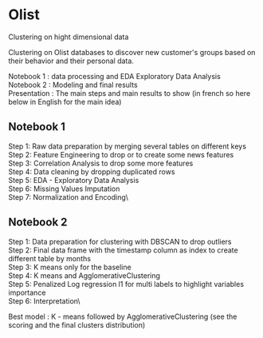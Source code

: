 # Olist
Clustering on hight dimensional data 

Clustering on Olist databases  to discover new customer's groups based on their behavior and their personal data.

Notebook 1 : data processing and EDA Exploratory Data Analysis\
Notebook 2 : Modeling and final results\
Presentation : The main steps and main results to show  (in french so here below in English for the main idea)

Notebook 1
---------------------------------
Step 1: Raw data preparation by merging several tables on different keys\
Step 2: Feature Engineering to drop or to create some news features\
Step 3: Correlation Analysis to drop some more features\
Step 4: Data cleaning by dropping duplicated rows \
Step 5: EDA - Exploratory Data Analysis \
Step 6: Missing Values Imputation\
Step 7: Normalization and Encoding\


Notebook 2
---------------------------------
Step 1: Data preparation for clustering with DBSCAN to drop outliers\
Step 2: Final data frame with the timestamp column as index to create different table by months\
Step 3: K means only for the baseline\
Step 4: K means and AgglomerativeClustering \
Step 5: Penalized Log regression l1  for multi labels  to highlight variables importance\
Step 6: Interpretation\

Best model : K - means followed by AgglomerativeClustering (see the scoring and the final clusters distribution)
